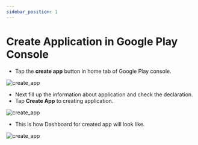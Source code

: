 ```yaml
---
sidebar_position: 1
---
```


# Create Application in Google Play Console

- Tap the **create app** button in home tab of Google Play console.

![create_app](/img/create-app/create_app_1.png)

- Next fill up the information about application and check the declaration.
- Tap **Create App** to creating application.

![create_app](/img/create-app/create_app_2.png)

- This is how Dashboard for created app will look like. 

![create_app](/img/create-app/create_app_3.png)
